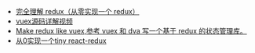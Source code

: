 - [完全理解 redux（从零实现一个 redux）](https://github.com/brickspert/blog/issues/22) 
- [vuex源码详解视频](https://www.bilibili.com/video/av61897297?from=search&seid=10143841610070447119)
- [Make redux like vuex,参考 vuex 和 dva 写一个基于 redux 的状态管理库。](https://zhuanlan.zhihu.com/p/26568350)
- [从0实现一个tiny react-redux](https://segmentfault.com/a/1190000011633971)
